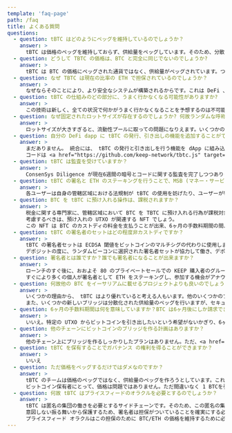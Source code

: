 ```yaml
---
template: 'faq-page'
path: /faq
title: よくある質問
questions:
  - question: tBTC はどのようにペッグを維持しているのでしょうか？
    answer: >
      tBTC は価格のペッグを維持しておらず、供給量をペッグしています。そのため、分散された価格のペッグのためのアルゴリズムは必要ありません。
  - question: どうして TBTC の価格は、BTC と完全に同じでないのでしょうか?
    answer: >
      tBTC は BTC の価格にペッグされた通貨ではなく、供給量がペッグされています。つまり、 BTC/tBTC 完全に同じではないということです。tBTC  は若干のプレミアムが上乗せされた価格もしくは値引きされた価格で取引される可能性があります。
  - question: なぜ TBTC は現在の比率の ETH で担保されているのでしょうか？
    answer: >
      なぜならそのことにより、より安全なシステムが構築されるからです。これは DeFi 、特に新しいネットワークのローンチに際して非常に重要なことです。ETH は DeFi で標準的であり、担保のタイプとして安全と考えられます。また、 tBTC チームは ETH/BTC の担保比率をローンチのすぐ後に 150% から 135% に変更することを検討しています。また、新しいメカニズムによってこの比率は 40% まで減らすことが出来ます。
  - question: tBTC の仕組みのどの部分に、うまく行かなくなる可能性がありますか?
    answer: >
      この技術は新しく、全ての状況で何かがうまく行かなくなることを予想するのは不可能です。言い換えれば、コミュニティが問題を特定し、慎重な対策を取るいくつかの状況があるということになります。tBTC のセキュリティモデルは、もし署名者が共謀し、あなたが預け入れたビットコインを持って逃げた場合、ユーザーは TBTC で受け取ることができるというものです。そのために ETH 建ての債券 (それらは押収され清算されます) が存在するのです。短期間に ETH の価格がひどく下落し、全ての署名者が持ち逃げし、ペッグが外れるということが同時に起こった場合、システムは合成資産へとフォールバックします。詳細については、 <a href="https://docs.keep.network/tbtc/index.pdf" target="_blank">tBTC 技術仕様</a> をご覧ください。
  - question: なぜ固定されたロットサイズが存在するのでしょうか? 何故ランダムな呼称単位でないのでしょうか？
    answer: >
      ロットサイズが大きすぎると、流動性プールに取っての問題になりえます。いくつかの標準的なロットサイズを維持することは、買い戻しの可用性をより大きくします。
  - question: 自分の DeFi dapp に tBTC の発行、引き出しの機能を追加することができる、 tBTC のウィジェットはありますか？
    answer: >
      まだありません。 統合には、 tBTC の発行と引き出しを行う機能を dApp に組み込む必要があります。
      コードは <a href="https://github.com/keep-network/tbtc.js" target="_blank">tbtc.js</a> としてオープンソースで公開されており、開発者は自分のプロダクトに合ったインターフェースを開発することができます。ビットコインのトランザクションを検証する良い方法は、エレクトラムのサーバーを立てることです。これは非常に簡単です。
  - question: tBTC は監査を受けていますか？
    answer: >
      ConsenSys Diligence が現在6週間の暗号とコードに関する監査を完了しつつあります。結果は完了次第公開される予定です。
  - question: tBTC の署名と ETH のステーキングを行うことで、MSB (マネー・サービス・ビジネス) と見做されますか？
    answer: >
      各ユーザーは自身の管轄区域における法規制が tBTC の使用を妨げたり、ユーザーが特定の政府に登録を求められるかどうかということについて、自身で分析する必要があります。
  - question: BTC を tBTC に預け入れる操作は、課税されますか？
    answer: >
      税金に関する専門家に、管轄区域において BTC を TBTC に預け入れる行為が課税対象となるかどうか確認してください。
      考慮するべきは、預け入れの UTXO が関連する NFT でしょう。
      この NFT は BTC のカストディの料金を支払うことが出来、6ヶ月の手数料期間の間、その UTXO を引き出す機能を提供します。
  - question: tBTC の署名者のセットはどの程度非カストディですか？
    answer: >
      tBTC の署名者セットは ECDSA 閾値をビットコインのマルチシグの代わりに使用します。
      デポジットの度に、ランダムビーコンに選択された署名者セットが協力して働き、デポジットした人のために イーサリアムのチェーンにマークされた、ビットコインのの公開鍵ハッシュのアドレスを生成します。
  - question: 署名者とは誰ですか？誰でも署名者になることが出来ますか？
    answer: >
      ローンチのすぐ後に、おおよそ 80 のプライベートセールでの KEEP 購入者のグループと、その他少数の信頼された関係者が tBTC の署名を行います。
      すぐにより多くの個人が署名者として ETH をステーキングし、参加する機会がアナウンスされるでしょう。
  - question: 何故他の BTC をイーサリアムに載せるプロジェクトよりも良いのでしょうか？
    answer: >
      いくつかの理由から、 tBTC はより優れていると考える人もいます。他のいくつかのプロジェクトは合成された価格のペッグを用いますが、これは本当のブリッジではありません。また他のプロジェクトは供給量をペッグしますが、中央集権的な第三者が発行と買い戻しのプロセスに軋轢をもたらします。そのため、これらは監視に対する耐性を持ちません。
      また、いくつかの新しいブリッジは分散化された供給量のペッグを行いますが、セキュリティモデルが安全ではありません。彼らは正直さを仮定しており、預け入れた BTC をバックアップする ETH や追加の担保がなく、 ピアレビューされた t-ECDSA 暗号ではなくオレオレ暗号を使っているのです。
  - question: 6ヶ月の手数料期間は何を意味していますか？BTC は6ヶ月後にしか請求できないのでしょうか？
    answer: >
      いいえ。特定の UTXO からビットコインを引き出したいという希望がないかぎり、6ヶ月待つ必要はありません。これがまさに、NFT レシート (TDT) が存在する理由です。ほとんどの DeFi こうしたことを考慮しないため、6ヶ月待つ必要はないのです。
  - question: 他のチェーンにビットコインのブリッジを作る計画はありますか？
    answer: >
      他のチェーン上にブリッジを作るしっかりしたプランはありません。ただ、<a href="https://www.crosschain.group/" target="_blank">Cross-Chain Group</a> は Cosmos や Zcash, Polkadot とトラストレスなブリッジのデザインについて、初期段階のやりとりをしています。
  - question: tBTC を保有することでガバナンス の権利を得ることができますか？
    answer: >
      いいえ
  - question: ただ価格をペッグするだけではダメなのですか？
    answer: >
      tBTC のチームは価格のペッグではなく、供給量のペッグを作ろうとしています。これは合成資産の仕組みではありません。
      ビットコイン保有者にとって、価格は問題ではありません。ただ間違いなく 1 BTCを引き出せるかどうかが問題なのです。
  - question: 何故 tBTC はプライスフィードのオラクルを必要とするのでしょうか？
    answer: >
      tBTC は匿名の集団の働きを必要とするサイドチェーンです。そのため、この匿名の集団からの債権は共謀を防ぐために保持されなければなりません。
      意図しない振る舞いから保護するため、署名者は担保がついていることを確実にする必要があります。
      プライスフィード オラクルはこの担保のために BTC/ETH の価格を維持するために必要なのです。
---
```

